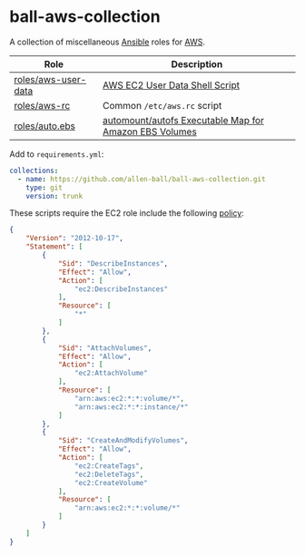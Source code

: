 ball-aws-collection
===================

A collection of miscellaneous [Ansible] roles for [AWS].

| Role                                       | Description                                              |
|--------------------------------------------|----------------------------------------------------------|
| [roles/aws-user-data](roles/aws-user-data) | [AWS EC2 User Data Shell Script]                         |
| [roles/aws-rc](roles/aws-rc)               | Common `/etc/aws.rc` script                              |
| [roles/auto.ebs](roles/auto.ebs)           | [automount/autofs Executable Map for Amazon EBS Volumes] |

Add to `requirements.yml`:

```yml
collections:
  - name: https://github.com/allen-ball/ball-aws-collection.git
    type: git
    version: trunk
```

These scripts require the EC2 role include the following
[policy](roles/EC2AWSRCPolicy):

```json
{
    "Version": "2012-10-17",
    "Statement": [
        {
            "Sid": "DescribeInstances",
            "Effect": "Allow",
            "Action": [
                "ec2:DescribeInstances"
            ],
            "Resource": [
                "*"
            ]
        },
        {
            "Sid": "AttachVolumes",
            "Effect": "Allow",
            "Action": [
                "ec2:AttachVolume"
            ],
            "Resource": [
                "arn:aws:ec2:*:*:volume/*",
                "arn:aws:ec2:*:*:instance/*"
            ]
        },
        {
            "Sid": "CreateAndModifyVolumes",
            "Effect": "Allow",
            "Action": [
                "ec2:CreateTags",
                "ec2:DeleteTags",
                "ec2:CreateVolume"
            ],
            "Resource": [
                "arn:aws:ec2:*:*:volume/*"
            ]
        }
    ]
}
```


[Ansible]: https://www.ansible.com/
[AWS]: https://aws.amazon.com/

[AWS EC2 User Data Shell Script]: https://blog.hcf.dev/article/2018-08-22-aws-user-data-script
[automount/autofs Executable Map for Amazon EBS Volumes]: https://blog.hcf.dev/article/2018-08-20-auto-ebs-map
